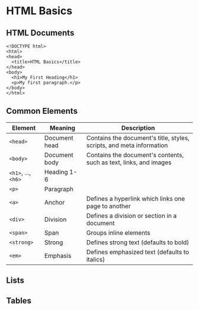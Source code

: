 # HTML Basics

## HTML Documents

```
<!DOCTYPE html>
<html>
<head>
  <title>HTML Basics</title>
</head>
<body>
  <h1>My First Heading</h1>
  <p>My first paragraph.</p>
</body>
</html>
```

## Common Elements

| Element             | Meaning       | Description                                                          |
| ------------------- | ------------- | -------------------------------------------------------------------- |
| `<head>`            | Document head | Contains the document's title, styles, scripts, and meta information |
| `<body>`            | Document body | Contains the document's contents, such as text, links, and images    |
| `<h1>`, ..., `<h6>` | Heading 1-6   |                                                                      |
| `<p>`               | Paragraph     |                                                                      |
| `<a>`               | Anchor        | Defines a hyperlink which links one page to another                  |
| `<div>`             | Division      | Defines a division or section in a document                          |
| `<span>`            | Span          | Groups inline elements                                               |
| `<strong>`          | Strong        | Defines strong text (defaults to bold)                               |
| `<em>`              | Emphasis      | Defines emphasized text (defaults to italics)                        |

## Lists

## Tables
